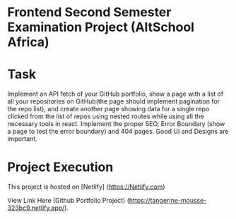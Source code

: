 # Frontend Second Semester Examination Project (AltSchool Africa)

# Task

Implement an API fetch of your GitHub portfolio, show a page with a list of all your repositories on GitHub(the page should implement pagination for the repo list), and create another page showing data for a single repo clicked from the list of repos using nested routes while using all the necessary tools in react. Implement the proper SEO, Error Boundary (show a page to test the error boundary) and 404 pages. Good UI and Designs are important. 

# Project Execution

This project is hosted on [Netlify] (https://Netlify.com)

View Link Here (Github Portfolio Project) (https://tangerine-mousse-323bc9.netlify.app/).





